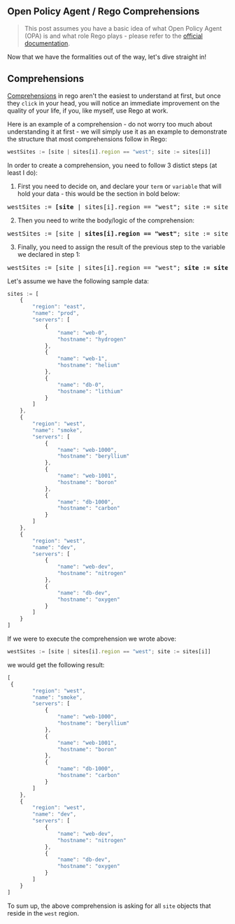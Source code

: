 ## Open Policy Agent / Rego Comprehensions

> This post assumes you have a basic idea of what Open Policy Agent (OPA) is and what role Rego plays - please refer to the [official documentation](https://www.openpolicyagent.org/docs/latest/policy-language/).

Now that we have the formalities out of the way, let's dive straight in!
## Comprehensions

[Comprehensions](https://www.openpolicyagent.org/docs/latest/policy-language/#comprehensions) in rego aren't the easiest to understand at first, but once they `click` in your head, you will notice an immediate improvement on the quality of your life, if you, like myself, use Rego at work.

Here is an example of a comprehension - do not worry too much about understanding it at first - we will simply use it as an example to demonstrate the structure that most comprehensions follow in Rego:
```javascript
westSites := [site | sites[i].region == "west"; site := sites[i]]
```

In order to create a comprehension, you need to follow 3 distict steps (at least I do):
1. First you need to decide on, and declare your `term` or `variable` that will hold your data - this would be the section in bold below:

<pre>westSites := <b>[site</b> | sites[i].region == "west"; site := sites[i]]</pre>

2. Then you need to write the body/logic of the comprehension:

<pre>westSites := [site | <b>sites[i].region == "west"</b>; site := sites[i]]</pre>

3. Finally, you need to assign the result of the previous step to the variable we declared in step 1:

<pre>westSites := [site | sites[i].region == "west"; <b>site := sites[i]</b>]</pre>

Let's assume we have the following sample data:
```javascript
sites := [
    {
        "region": "east",
        "name": "prod",
        "servers": [
            {
                "name": "web-0",
                "hostname": "hydrogen"
            },
            {
                "name": "web-1",
                "hostname": "helium"
            },
            {
                "name": "db-0",
                "hostname": "lithium"
            }
        ]
    },
    {
        "region": "west",
        "name": "smoke",
        "servers": [
            {
                "name": "web-1000",
                "hostname": "beryllium"
            },
            {
                "name": "web-1001",
                "hostname": "boron"
            },
            {
                "name": "db-1000",
                "hostname": "carbon"
            }
        ]
    },
    {
        "region": "west",
        "name": "dev",
        "servers": [
            {
                "name": "web-dev",
                "hostname": "nitrogen"
            },
            {
                "name": "db-dev",
                "hostname": "oxygen"
            }
        ]
    }
]
```

If we were to execute the comprehension we wrote above:
```javascript
westSites := [site | sites[i].region == "west"; site := sites[i]]
```

we would get the following result:
```javascript
[
 {
        "region": "west",
        "name": "smoke",
        "servers": [
            {
                "name": "web-1000",
                "hostname": "beryllium"
            },
            {
                "name": "web-1001",
                "hostname": "boron"
            },
            {
                "name": "db-1000",
                "hostname": "carbon"
            }
        ]
    },
    {
        "region": "west",
        "name": "dev",
        "servers": [
            {
                "name": "web-dev",
                "hostname": "nitrogen"
            },
            {
                "name": "db-dev",
                "hostname": "oxygen"
            }
        ]
    }
]
```

To sum up, the above comprehension is asking for all `site` objects that reside in the `west` region.
